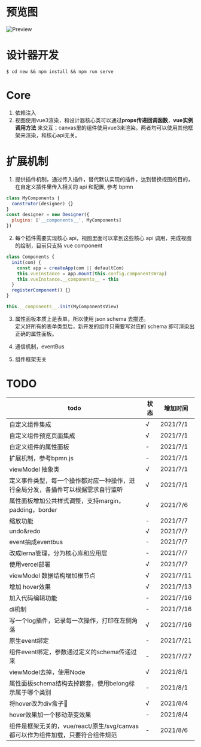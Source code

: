 # 预览图

![Preview](https://static01.imgkr.com/temp/6194a12b297c4218aba90e3720efe059.png)

# 设计器开发

```shell
$ cd new && npm install && npm run serve
```

# Core
1. 依赖注入
2. 视图使用vue3渲染，和设计器核心类可以通过**props传递回调函数**，**vue实例调用方法** 来交互；canvas里的组件使用vue3来渲染。两者均可以使用其他框架来渲染，和核心api无关。

# 扩展机制

1. 提供插件机制，通过传入插件，替代默认实现的插件，达到替换视图的目的，在自定义插件里传入相关的 api 和配置, 参考 bpmn

```js
class MyComponents {
  construtor(designer) {}
}
const designer = new Designer({
  plugins: ['__components__', MyComponents]
})
```

2. 每个插件需要实现核心 api，视图里面可以拿到这些核心 api 调用，完成视图的绘制，目前只支持 vue component

```js
class Components {
  init(com) {
    const app = createApp(com || defaultCom)
    this.vueInstance = app.mount(this.config.componentsWrap)
    this.vueInstance.__components__ = this
  }
  registerComponent() {}
}

this.__components__.init(MyComponentsView)
```

3. 属性面板本质上是表单，所以使用 json schema 去描述。  
定义好所有的表单类型后，新开发的组件只需要写对应的 schema 即可渲染出正确的属性面板。

4. 通信机制，eventBus

5. 组件框架无关

# TODO

| todo | 状态 | 增加时间 |
| --- | --- | --- |
| 自定义组件集成 |  √ | 2021/7/1 |
| 自定义组件预览页面集成 | √ | 2021/7/1 |
| 自定义组件的属性面板 | - | 2021/7/1 |
| 扩展机制，参考bpmn.js | - | 2021/7/1 |
| viewModel 抽象类 | √ | 2021/7/1 |
| 定义事件类型，每一个操作都对应一种操作，进行全局分发，各插件可以根据需求自行监听| √ | 2021/7/1 |
| 属性面板增加公共样式调整，支持margin，padding，border | √ | 2021/7/6 |
| 缩放功能 |  - | 2021/7/7 |
| undo&redo |  √  | 2021/7/7 |
| event抽成eventbus |  - | 2021/7/7 |
| 改成lerna管理，分为核心库和应用层 |  - | 2021/7/7 |
| 使用vercel部署 |  √  | 2021/7/7 |
| viewModel 数据结构增加根节点 | √ | 2021/7/11 |
| 增加 hover效果 | √ | 2021/7/13 |
| 加入代码编辑功能 | - | 2021/7/16 |
| di机制 | - | 2021/7/16 |
| 写一个log插件，记录每一次操作，打印在左侧角落 | √ | 2021/7/16 |
| 原生event绑定 | - | 2021/7/21 |
| 组件event绑定，参数通过定义的schema传递过来 | - | 2021/7/27 |
| viewModel去掉，使用Node | √ | 2021/8/1 |
| 属性面板schema结构去掉嵌套，使用belong标示属于哪个类别 | - | 2021/8/1 |
| 将hover改为div盒子🧐 | √ | 2021/8/4 |
| hover效果加一个移动渐变效果 | - | 2021/8/4 |
| 组件是框架无关的，vue/react/原生/svg/canvas都可以作为组件加载，只要符合组件规范 | - | 2021/8/6 |